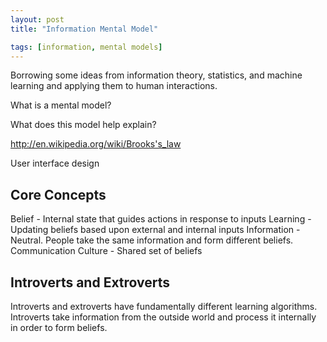 ```yaml
---
layout: post
title: "Information Mental Model"

tags: [information, mental models]
---
```


Borrowing some ideas from information theory, statistics, and machine learning and applying them to human 
interactions. 

What is a mental model? 

What does this model help explain? 

http://en.wikipedia.org/wiki/Brooks's_law

User interface design


## Core Concepts

Belief - Internal state that guides actions in response to inputs
Learning - Updating beliefs based upon external and internal inputs
Information - Neutral.  People take the same information and form different beliefs.  
Communication
Culture - Shared set of beliefs

## Introverts and Extroverts

Introverts and extroverts have fundamentally different learning algorithms.  Introverts take information 
from the outside world and process it internally in order to form beliefs.  

